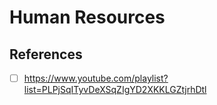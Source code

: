 # Human Resources

## References

- [ ] https://www.youtube.com/playlist?list=PLPjSqITyvDeXSqZIgYD2XKKLGZtjrhDtl